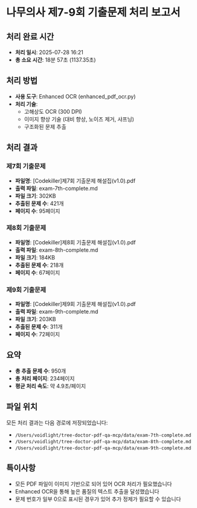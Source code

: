 # 나무의사 제7-9회 기출문제 처리 보고서

## 처리 완료 시간
- **처리 일시**: 2025-07-28 16:21
- **총 소요 시간**: 18분 57초 (1137.35초)

## 처리 방법
- **사용 도구**: Enhanced OCR (enhanced_pdf_ocr.py)
- **처리 기술**: 
  - 고해상도 OCR (300 DPI)
  - 이미지 향상 기술 (대비 향상, 노이즈 제거, 샤프닝)
  - 구조화된 문제 추출

## 처리 결과

### 제7회 기출문제
- **파일명**: [Codekiller]제7회 기출문제 해설집(v1.0).pdf
- **출력 파일**: exam-7th-complete.md
- **파일 크기**: 302KB
- **추출된 문제 수**: 421개
- **페이지 수**: 95페이지

### 제8회 기출문제
- **파일명**: [Codekiller]제8회 기출문제 해설집(v1.0).pdf
- **출력 파일**: exam-8th-complete.md
- **파일 크기**: 184KB
- **추출된 문제 수**: 218개
- **페이지 수**: 67페이지

### 제9회 기출문제
- **파일명**: [Codekiller]제9회 기출문제 해설집(v1.0).pdf
- **출력 파일**: exam-9th-complete.md
- **파일 크기**: 203KB
- **추출된 문제 수**: 311개
- **페이지 수**: 72페이지

## 요약
- **총 추출 문제 수**: 950개
- **총 처리 페이지**: 234페이지
- **평균 처리 속도**: 약 4.9초/페이지

## 파일 위치
모든 처리 결과는 다음 경로에 저장되었습니다:
- `/Users/voidlight/tree-doctor-pdf-qa-mcp/data/exam-7th-complete.md`
- `/Users/voidlight/tree-doctor-pdf-qa-mcp/data/exam-8th-complete.md`
- `/Users/voidlight/tree-doctor-pdf-qa-mcp/data/exam-9th-complete.md`

## 특이사항
- 모든 PDF 파일이 이미지 기반으로 되어 있어 OCR 처리가 필요했습니다
- Enhanced OCR을 통해 높은 품질의 텍스트 추출을 달성했습니다
- 문제 번호가 일부 0으로 표시된 경우가 있어 추가 정제가 필요할 수 있습니다